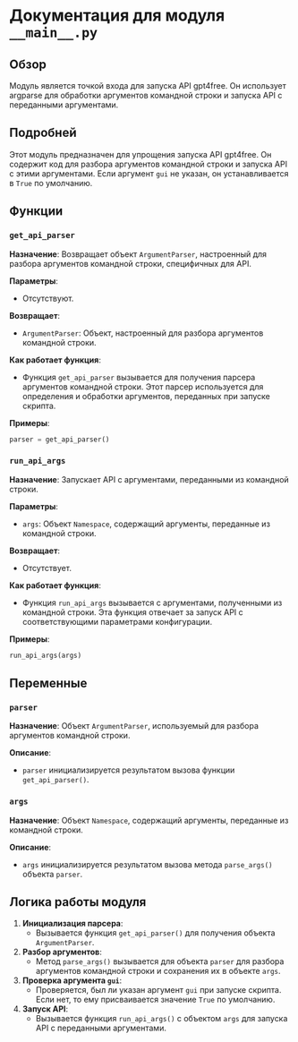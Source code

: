 # Документация для модуля `__main__.py`

## Обзор

Модуль является точкой входа для запуска API gpt4free. Он использует argparse для обработки аргументов командной строки и запуска API с переданными аргументами.

## Подробней

Этот модуль предназначен для упрощения запуска API gpt4free. Он содержит код для разбора аргументов командной строки и запуска API с этими аргументами. Если аргумент `gui` не указан, он устанавливается в `True` по умолчанию.

## Функции

### `get_api_parser`

**Назначение**: Возвращает объект `ArgumentParser`, настроенный для разбора аргументов командной строки, специфичных для API.

**Параметры**:
- Отсутствуют.

**Возвращает**:
- `ArgumentParser`: Объект, настроенный для разбора аргументов командной строки.

**Как работает функция**:
- Функция `get_api_parser` вызывается для получения парсера аргументов командной строки. Этот парсер используется для определения и обработки аргументов, переданных при запуске скрипта.

**Примеры**:
```python
parser = get_api_parser()
```

### `run_api_args`

**Назначение**: Запускает API с аргументами, переданными из командной строки.

**Параметры**:
- `args`: Объект `Namespace`, содержащий аргументы, переданные из командной строки.

**Возвращает**:
- Отсутствует.

**Как работает функция**:
- Функция `run_api_args` вызывается с аргументами, полученными из командной строки. Эта функция отвечает за запуск API с соответствующими параметрами конфигурации.

**Примеры**:
```python
run_api_args(args)
```

## Переменные

### `parser`

**Назначение**: Объект `ArgumentParser`, используемый для разбора аргументов командной строки.

**Описание**:
- `parser` инициализируется результатом вызова функции `get_api_parser()`.

### `args`

**Назначение**: Объект `Namespace`, содержащий аргументы, переданные из командной строки.

**Описание**:
- `args` инициализируется результатом вызова метода `parse_args()` объекта `parser`.

## Логика работы модуля

1. **Инициализация парсера**:
   - Вызывается функция `get_api_parser()` для получения объекта `ArgumentParser`.
2. **Разбор аргументов**:
   - Метод `parse_args()` вызывается для объекта `parser` для разбора аргументов командной строки и сохранения их в объекте `args`.
3. **Проверка аргумента `gui`**:
   - Проверяется, был ли указан аргумент `gui` при запуске скрипта. Если нет, то ему присваивается значение `True` по умолчанию.
4. **Запуск API**:
   - Вызывается функция `run_api_args()` с объектом `args` для запуска API с переданными аргументами.